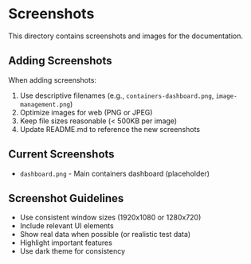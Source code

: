 # Screenshots

This directory contains screenshots and images for the documentation.

## Adding Screenshots

When adding screenshots:

1. Use descriptive filenames (e.g., `containers-dashboard.png`, `image-management.png`)
2. Optimize images for web (PNG or JPEG)
3. Keep file sizes reasonable (< 500KB per image)
4. Update README.md to reference the new screenshots

## Current Screenshots

- `dashboard.png` - Main containers dashboard (placeholder)

## Screenshot Guidelines

- Use consistent window sizes (1920x1080 or 1280x720)
- Include relevant UI elements
- Show real data when possible (or realistic test data)
- Highlight important features
- Use dark theme for consistency

